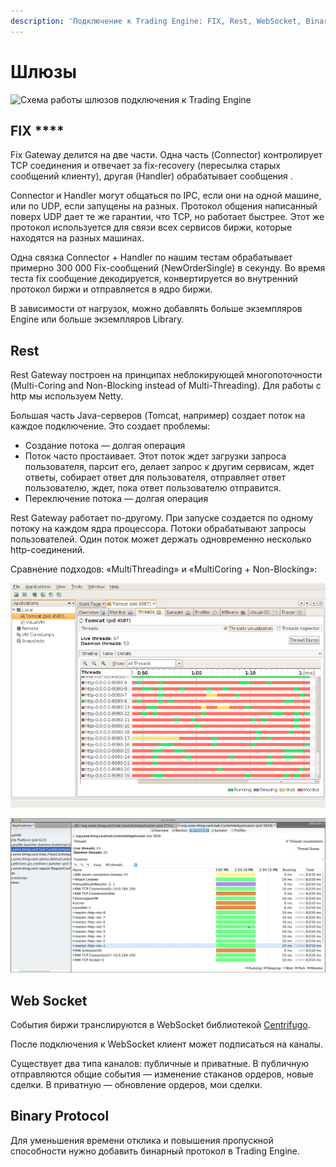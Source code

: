 ```yaml
---
description: 'Подключение к Trading Engine: FIX, Rest, WebSocket, Binary Protocol.'
---
```


# Шлюзы

![&#x421;&#x445;&#x435;&#x43C;&#x430; &#x440;&#x430;&#x431;&#x43E;&#x442;&#x44B; &#x448;&#x43B;&#x44E;&#x437;&#x43E;&#x432; &#x43F;&#x43E;&#x434;&#x43A;&#x43B;&#x44E;&#x447;&#x435;&#x43D;&#x438;&#x44F; &#x43A; Trading Engine](https://lh6.googleusercontent.com/kMzv-z7SNRzVSTD6j9tbqQ0VmUjfPerG3LHMyQV9jHAxpihAXjvIx-MdPnIRtaVEFgFafy-RxUdGg0QcDPI6zZ11J0bnesOxFUUF1O0E-H1rLPibcdKz-HWcSKvVXrMU9ODL7jZW)

## FIX ****

Fix Gateway делится на две части. Одна часть \(Connector\) контролирует TCP соединения и отвечает за fix-recovery \(пересылка старых сообщений клиенту\), другая \(Handler\) обрабатывает сообщения .

Connector и Handler могут общаться по IPC, если они на одной машине, или по UDP, если запущены на разных. Протокол общения написанный поверх UDP дает те же гарантии, что TCP, но работает быстрее. Этот же протокол используется для связи всех сервисов биржи, которые находятся на разных машинах.

Одна связка Connector + Handler по нашим тестам обрабатывает примерно 300 000 Fix-сообщений \(NewOrderSingle\) в секунду. Во время теста fix сообщение декодируется, конвертируется во внутренний протокол биржи и отправляется в ядро биржи. 

В зависимости от нагрузок, можно добавлять больше экземпляров Engine или больше экземпляров Library.

## **Rest**

Rest Gateway построен на принципах неблокирующей многопоточности \(Multi-Coring and Non-Blocking instead of Multi-Threading\). Для работы с http мы используем Netty.

Большая часть Java-серверов \(Tomcat, например\) создает поток на каждое подключение. Это создает проблемы:

* Создание потока — долгая операция
* Поток часто простаивает. Этот поток ждет загрузки запроса пользователя, парсит его, делает запрос к другим сервисам, ждет ответы, собирает ответ для пользователя, отправляет ответ пользователю, ждет, пока ответ пользователю отправится.
* Переключение потока — долгая  операция

Rest Gateway работает по-другому. При запуске создается по одному потоку на каждом ядра процессора. Потоки обрабатывают запросы пользователей. Один поток может держать одновременно несколько http-соединений.

Сравнение подходов: «MultiThreading» и «MultiCoring + Non-Blocking»:

![&#x411;&#x43B;&#x43E;&#x43A;&#x438;&#x440;&#x443;&#x44E;&#x449;&#x438;&#x439; &#x43A;&#x43E;&#x434;, &#x43E;&#x434;&#x438;&#x43D; &#x43F;&#x43E;&#x442;&#x43E;&#x43A; &#x43D;&#x430; &#x43E;&#x434;&#x43D;&#x43E; &#x441;&#x43E;&#x435;&#x434;&#x438;&#x43D;&#x435;&#x43D;&#x438;&#x435;. &#x41F;&#x43E;&#x442;&#x43E;&#x43A;&#x438; &#x43F;&#x440;&#x43E;&#x441;&#x442;&#x430;&#x438;&#x432;&#x430;&#x44E;&#x442;](../.gitbook/assets/tomcat-profiler.png)

![&#x41D;&#x435;&#x431;&#x43B;&#x43E;&#x43A;&#x438;&#x440;&#x443;&#x44E;&#x449;&#x438;&#x439; &#x43A;&#x43E;&#x434;, &#x43F;&#x43E; &#x43E;&#x434;&#x43D;&#x43E;&#x43C;&#x443; &#x43F;&#x43E;&#x442;&#x43E;&#x43A;&#x443; &#x43D;&#x430; &#x44F;&#x434;&#x440;&#x43E;. &#x41F;&#x43E;&#x442;&#x43E;&#x43A;&#x438; &#x43D;&#x435; &#x43F;&#x440;&#x43E;&#x441;&#x442;&#x430;&#x438;&#x432;&#x430;&#x44E;&#x442;](../.gitbook/assets/netty-profiler.png)



## **Web Socket**

События биржи транслируются в WebSocket библиотекой [Centrifugo](https://github.com/centrifugal/centrifugo). 

После подключения к WebSocket клиент может подписаться на каналы. 

Существует два типа каналов: публичные и приватные. В публичную отправляются общие события — изменение стаканов ордеров, новые сделки. В приватную — обновление ордеров, мои сделки.

## **Binary Protocol**

Для уменьшения времени отклика и повышения пропускной способности нужно добавить бинарный протокол в Trading Engine. 

